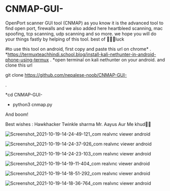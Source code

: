 # CNMAP-GUI-
OpenPort scanner GUI tool (CNMAP)
as you know it is the advanced tool to find open port, firewalls and we also added here 
heartbleed scanning, mac spoofing, tcp scanning, udp scanning and so more.
we hope you will do your things fastly by helping of this tool. 
best of 🤘🤘🤘luck

#to use this tool on android, first copy and paste this url on chrome*
.
*https://termuxteachhindi.school.blog/install-kali-nethunter-in-android-phone-using-termux
.
*open terminal on kali nethunter on your android.
and clone this url


git clone https://github.com/nepalese-noob/CNMAP-GUI-

.

*cd CNMAP-GUI-


* python3 cnmap.py




And boom!

Best wishes :
Hawkhacker 
Twinkle sharma 
Mr. Aayus
Aur Me khud🤭🤭










![Screenshot_2021-10-19-14-24-49-121_com realvnc viewer android](https://user-images.githubusercontent.com/85428811/137881315-e25a600f-f02a-4005-9270-1a9b19ef2e68.jpg)

![Screenshot_2021-10-19-14-24-37-926_com realvnc viewer android](https://user-images.githubusercontent.com/85428811/137881341-e0f6571f-8337-409a-84ff-942b806bcb61.jpg)

![Screenshot_2021-10-19-14-24-23-103_com realvnc viewer android](https://user-images.githubusercontent.com/85428811/137881381-73760af7-86f5-4ca5-af6f-a7271ad13ff8.jpg)

![Screenshot_2021-10-19-14-19-11-404_com realvnc viewer android](https://user-images.githubusercontent.com/85428811/137881414-affeb077-5a3c-4b60-bec4-79bc9e6e50a0.jpg)

![Screenshot_2021-10-19-14-18-51-292_com realvnc viewer android](https://user-images.githubusercontent.com/85428811/137881461-b9bbb8ce-d286-4178-bfd3-5641dbf9f8bf.jpg)

![Screenshot_2021-10-19-14-18-36-764_com realvnc viewer android](https://user-images.githubusercontent.com/85428811/137881512-1df40c82-aee8-43b1-9ac5-8341241ab791.jpg)
